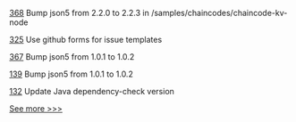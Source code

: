 
[368](https://github.com/hyperledger-labs/fablo/pull/368) Bump json5 from 2.2.0 to 2.2.3 in /samples/chaincodes/chaincode-kv-node

[325](https://github.com/hyperledger-labs/blockchain-explorer/pull/325) Use github forms for issue templates

[367](https://github.com/hyperledger-labs/fablo/pull/367) Bump json5 from 1.0.1 to 1.0.2

[139](https://github.com/hyperledger/iroha-javascript/pull/139) Bump json5 from 1.0.1 to 1.0.2

[132](https://github.com/hyperledger/fabric-gateway-java/pull/132) Update Java dependency-check version


[See more >>>](https://start-here.hyperledger.org/pull-requests)
